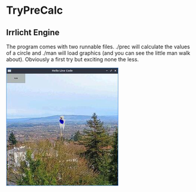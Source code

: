# TryPreCalc
## Irrlicht Engine
The program comes with two runnable files. ./prec will calculate the values of a circle and ./man will load graphics (and you can see the little man walk about). Obviously a first try but exciting none the less.

![Image of man in-game](/precscreen_sm.jpg)
